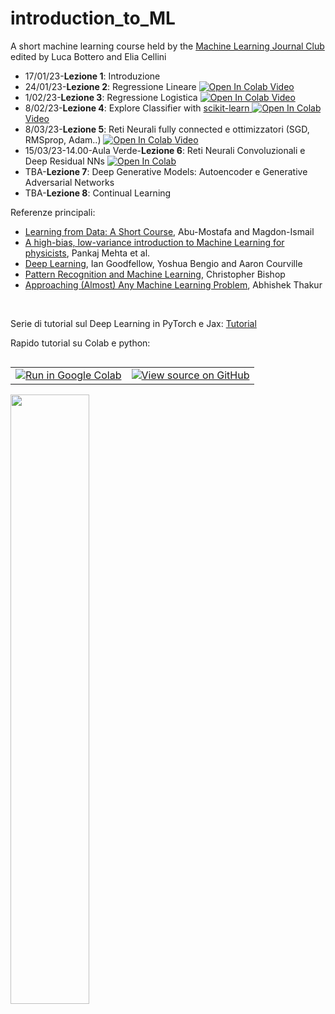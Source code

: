 # introduction_to_ML
A short machine learning course held by the [Machine Learning Journal Club](https://www.mljc.it/) <br>
edited by Luca Bottero and Elia Cellini

<ul>
  <li>17/01/23-<b>Lezione 1</b>: Introduzione </li>
  <li>24/01/23-<b>Lezione 2</b>: Regressione Lineare <a target="_blank" href="https://colab.research.google.com/github/eliacellini/introduction_to_ML/blob/42baede2334e457e905bfd0e1163faf01943df0e/Lez2LinearRegression.ipynb">
  <img src="https://colab.research.google.com/assets/colab-badge.svg" alt="Open In Colab"/>
</a> <a href="https://www.youtube.com/watch?v=SF2YaSnax18">Video</a></li> 
  <li>1/02/23-<b>Lezione 3</b>: Regressione Logistica <a target="_blank" href="https://colab.research.google.com/github/eliacellini/introduction_to_ML/blob/fb3f4aa84d44663b1f4c01fe0dd9644774a2d009/Lez3LogisticReg.ipynb"><img src="https://colab.research.google.com/assets/colab-badge.svg" alt="Open In Colab"/>
</a><a href="https://www.youtube.com/watch?v=TVvCZBjUfMA">Video</a></li>
  <li>8/02/23-<b>Lezione 4</b>: Explore Classifier with <a href="https://scikit-learn.org/stable/">scikit-learn</a><a target="_blank" href="https://colab.research.google.com/github/eliacellini/introduction_to_ML/blob/4fa7a99611d83513daa8807f9100e85736417ba7/Lez4ExploreClassifier.ipynb">
  <img src="https://colab.research.google.com/assets/colab-badge.svg" alt="Open In Colab"/>
</a><a href="https://www.youtube.com/watch?v=VxZ3kfxKqGo">Video</a></li>
   <li>8/03/23-<b>Lezione 5</b>: Reti Neurali fully connected e ottimizzatori (SGD, RMSprop, Adam..) <a target="_blank" href="https://colab.research.google.com/github/eliacellini/introduction_to_ML/blob/038e8438ff07ce8da3c1b9472c853226663d5483/Lezione5MLP.ipynb">
  <img src="https://colab.research.google.com/assets/colab-badge.svg" alt="Open In Colab"/>
</a><a href="https://www.youtube.com/watch?v=LEMdZ3KIldI">Video</a></li>
  <li>15/03/23-14.00-Aula Verde-<b>Lezione 6</b>: Reti Neurali Convoluzionali e Deep Residual NNs <a target="_blank" href="https://colab.research.google.com/github/eliacellini/introduction_to_ML/blob/1fa8a37f84ccef400e6726528479d83bc50a8552/Lez6CNN_and_ResNN.ipynb">
  <img src="https://colab.research.google.com/assets/colab-badge.svg" alt="Open In Colab"/>
</a>
</a></li>
  <li>TBA-<b>Lezione 7</b>: Deep Generative Models: Autoencoder e Generative Adversarial Networks</li>
  <li>TBA-<b>Lezione 8</b>: Continual Learning</li>
</ul>



Referenze principali:
<ul>
  <li><a href="https://work.caltech.edu/telecourse">Learning from Data: A Short Course</a>, Abu-Mostafa and Magdon-Ismail</li>
  <li><a href="https://arxiv.org/abs/1803.08823/">A high-bias, low-variance introduction to Machine Learning for physicists</a>, Pankaj Mehta et al.</li>
  <li><a href="https://www.deeplearningbook.org/">Deep Learning</a>, Ian Goodfellow, Yoshua Bengio and Aaron Courville</li>
  <li><a href="https://www.microsoft.com/en-us/research/uploads/prod/2006/01/Bishop-Pattern-Recognition-and-Machine-Learning-2006.pdf">Pattern Recognition and Machine Learning</a>, Christopher Bishop </li>
  <li><a href="https://github.com/abhishekkrthakur/approachingalmost
">Approaching (Almost) Any Machine Learning Problem</a>, Abhishek Thakur</li>
</ul>
<br>

Serie di tutorial sul Deep Learning in PyTorch e Jax: <a href="https://uvadlc-notebooks.readthedocs.io/en/latest/">Tutorial</a>

Rapido tutorial su Colab e python: <table class="tfo-notebook-buttons" align="left">
  <td>
    <a target="_blank" href="https://colab.research.google.com/github/tensorflow/examples/blob/master/courses/udacity_intro_to_tensorflow_for_deep_learning/l01c01_introduction_to_colab_and_python.ipynb"><img src="https://www.tensorflow.org/images/colab_logo_32px.png" />Run in Google Colab</a>
  </td>
  <td>
    <a target="_blank" href="https://github.com/tensorflow/examples/blob/master/courses/udacity_intro_to_tensorflow_for_deep_learning/l01c01_introduction_to_colab_and_python.ipynb"><img src="https://www.tensorflow.org/images/GitHub-Mark-32px.png" />View source on GitHub</a>
  </td>
</table>
<br>
<br>
<br>
<! --
Serie di tutorial sul deep learning: https://github.com/phlippe/uvadlc_notebooks-->


<img src="https://github.com/eliacellini/introduction_to_ML/blob/85e3e0e2ea7af96c85b5ab91158f7e7c4ce62dd4/124-new-model.png" width=50% height=50%>
